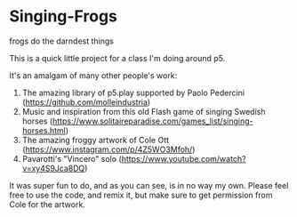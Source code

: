 # Singing-Frogs
frogs do the darndest things

This is a quick little project for a class I'm doing around p5. 

It's an amalgam of many other people's work: 

1) The amazing library of p5.play supported by Paolo Pedercini (https://github.com/molleindustria)
2) Music and inspiration from this old Flash game of singing Swedish horses (https://www.solitaireparadise.com/games_list/singing-horses.html) 
3) The amazing froggy artwork of Cole Ott (https://www.instagram.com/p/4Z5WO3Mfoh/)
4) Pavarotti's "Vincero" solo (https://www.youtube.com/watch?v=xy4S9Jca8DQ)

It was super fun to do, and as you can see, is in no way my own. 
Please feel free to use the code, and remix it, but make sure to get permission from Cole for the artwork. 

